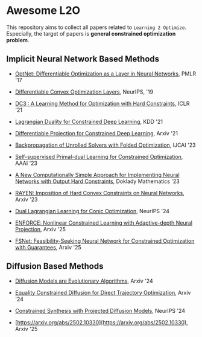 # Awesome L2O
This repository aims to collect all papers related to `Learning 2 Optimize`. Especially, the target of papers is **general constrained optimization problem**.


## Implicit Neural Network Based Methods

- [OptNet: Differentiable Optimization as a Layer in Neural Networks](https://arxiv.org/abs/1703.00443), PMLR '17

- [Differentiable Convex Optimization Layers](https://arxiv.org/abs/1910.12430), NeurIPS, '19

- [DC3 : A Learning Method for Optimization with Hard Constraints](https://arxiv.org/abs/2104.12225), ICLR '21

- [Lagrangian Duality for Constrained Deep Learning](https://arxiv.org/abs/2001.09394), KDD '21

- [Differentiable Projection for Constrained Deep Learning](https://arxiv.org/abs/2111.10785), Arxiv '21

- [Backpropagation of Unrolled Solvers with Folded Optimization](https://arxiv.org/abs/2301.12047), IJCAI '23

- [Self-supervised Primal-dual Learning for Constrained Optimization](https://arxiv.org/abs/2208.09046), AAAI '23

- [A New Computationally Simple Approach for Implementing Neural Networks with Output Hard Constraints](https://arxiv.org/abs/2307.10459), Doklady Mathematics '23

- [RAYEN: Imposition of Hard Convex Constraints on Neural Networks](https://arxiv.org/abs/2307.08336), Arxiv '23

- [Dual Lagrangian Learning for Conic Optimization](https://arxiv.org/abs/2402.03086), NeurIPS '24

- [ENFORCE: Nonlinear Constrained Learning with Adaptive-depth Neural Projection](https://arxiv.org/abs/2502.06774), Arxiv '25

- [FSNet: Feasibility-Seeking Neural Network for Constrained Optimization with Guarantees](https://arxiv.org/abs/2506.00362), Arxiv '25



## Diffusion Based Methods

- [Diffusion Models are Evolutionary Algorithms](https://arxiv.org/abs/2410.02543), Arxiv '24

- [Equality Constrained Diffusion for Direct Trajectory Optimization](https://arxiv.org/abs/2410.01939), Arxiv '24

- [Constrained Synthesis with Projected Diffusion Models](https://arxiv.org/abs/2402.03559), NeurIPS '24

- [https://arxiv.org/abs/2502.10330](https://arxiv.org/abs/2502.10330), Arxiv '25


